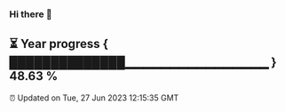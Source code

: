 ### Hi there 👋
⏳ Year progress { ██████████████▁▁▁▁▁▁▁▁▁▁▁▁▁▁▁▁ } 48.63 %
---
⏰ Updated on Tue, 27 Jun 2023 12:15:35 GMT

